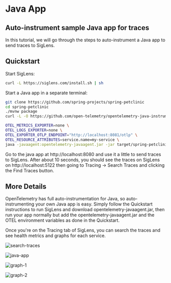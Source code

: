 # Java App

## Auto-instrument sample Java app for traces

In this tutorial, we will go through the steps to auto-instrument a Java app to send traces to SigLens.

## Quickstart
Start SigLens:
```bash
curl -L https://siglens.com/install.sh | sh
```

Start a Java app in a separate terminal:
```bash
git clone https://github.com/spring-projects/spring-petclinic
cd spring-petclinic
./mvnw package
curl -L -O https://github.com/open-telemetry/opentelemetry-java-instrumentation/releases/latest/download/opentelemetry-javaagent.jar

OTEL_METRICS_EXPORTER=none \
OTEL_LOGS_EXPORTER=none \
OTEL_EXPORTER_OTLP_ENDPOINT="http://localhost:8081/otlp" \
OTEL_RESOURCE_ATTRIBUTES=service.name=my-service \
java -javaagent:opentelemetry-javaagent.jar -jar target/spring-petclinic-3.2.0-SNAPSHOT.jar
```

Go to the java app at http://localhost:8080 and use it a little to send traces to SigLens.
After about 10 seconds, you should see the traces on SigLens on http://localhost:5122 then going to Tracing -> Search Traces and clicking the Find Traces button.

## More Details
OpenTelemetry has full auto-instrumentation for Java, so auto-instrumenting your own Java app is easy.
Simply follow the Quickstart instructions to run SigLens and download opentelemetry-javaagent.jar, then run your app normally but add the opentelemetry-javaagent.jar and the OTEL environment variables as done in the Quickstart.

Once you're on the Tracing tab of SigLens, you can search the traces and see health metrics and graphs for each service.

![search-traces](/static/tutorials/search-traces-java.png)

![java-app](/static/tutorials/java-app-red-traces.png)

![graph-1](/static/tutorials/java-app-red-metrics-graph-1.png)

![graph-2](/static/tutorials/java-app-red-metrics-graph-2.png)
